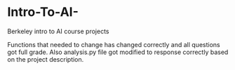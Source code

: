 # Intro-To-AI-
Berkeley intro to AI course projects


Functions that needed to change has changed correctly and all questions got full grade.
Also analysis.py file got modified to response correctly based on the project description.
